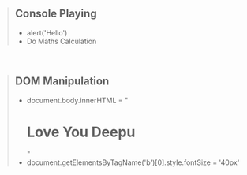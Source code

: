 > ## Console Playing
> - alert('Hello')
> - Do Maths Calculation

<br>

> ## DOM Manipulation
> - document.body.innerHTML = "<h1>Love You Deepu</h1>"
> - document.getElementsByTagName('b')[0].style.fontSize = '40px'